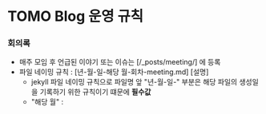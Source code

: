 # TOMO Blog 운영 규칙

### 회의록
- 매주 모임 후 언급된 이야기 또는 이슈는 [/_posts/meeting/] 에 등록
- 파일 네이밍 규칙 : [년-월-일-해당 월-회차-meeting.md]
    [설명]
    - jekyll 파일 네이밍 규칙으로 파일명 앞 "년-월-일-" 부분은 해당 파일의 생성일을 기록하기 위한 규칙이기 떄문에 **필수값**
    - "해당 월" : 
